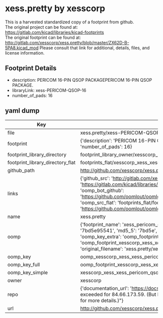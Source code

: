 # xess.pretty by xesscorp  
This is a harvested standardized copy of a footprint from github.  
The original project can be found at:  
https://gitlab.com/kicad/libraries/kicad-footprints  
The original footprint can be found at:
http://gitlab.com/xesscorp/xess.pretty/blob/master/ZX62D-B-5PA8.kicad_mod
Please consult that link for additional, details, files, and license information.  
## Footprint Details
* description: PERICOM 16-PIN QSOP PACKAGEPERICOM 16-PIN QSOP PACKAGE.  
* libraryLink: xess-PERICOM-QSOP-16  
* number_of_pads: 16  
## yaml dump  
| Key | Value |  
| --- | --- |  
| file | xess.pretty/xess-PERICOM-QSOP-16.kicad_mod |  
| footprint | {'description': 'PERICOM 16-PIN QSOP PACKAGEPERICOM 16-PIN QSOP PACKAGE.', 'libraryLink': 'xess-PERICOM-QSOP-16', 'number_of_pads': 16} |  
| footprint_library_directory | footprint_library_owner/xesscorp_xess.pretty |  
| footprint_library_directory_flat | footprints_flat/xesscorp_xess_xess_pericom_qsop_16/working |  
| github_path | http://github.com/xesscorp/xess.pretty/blob/master/xess-PERICOM-QSOP-16.kicad_mod |  
| links | {'github_src': 'http://gitlab.com/xesscorp/xess.pretty/blob/master/ZX62D-B-5PA8.kicad_mod', 'github_src_repo': 'https://gitlab.com/kicad/libraries/kicad-footprints', 'oomp_bot': 'footprints/xesscorp_xess_xess_pericom_qsop_16/working', 'oomp_bot_github': 'https://github.com/oomlout/oomlout_oomp_footprint_bot/tree/main/footprints/xesscorp_xess_xess_pericom_qsop_16/working', 'oomp_src_flat': 'footprints_flat/footprints_flat/xesscorp_xess_xess_pericom_qsop_16/working', 'oomp_src_flat_github': 'https://github.com/oomlout/oomlout_oomp_footprint_src/tree/main/footprints_flat/xesscorp_xess_xess_pericom_qsop_16/working'} |  
| name | xess.pretty |  
| oomp | {'footprint_name': 'xess_pericom_qsop_16', 'library_name': 'xess', 'md5': '7bd5e9554112f0dd6c63ccb81c8d6f1d', 'md5_10': '7bd5e95541', 'md5_5': '7bd5e', 'md5_6': '7bd5e9', 'oomp_key': 'oomp_xesscorp_xess_xess_pericom_qsop_16', 'oomp_key_extra': 'oomp_footprint_xesscorp_xess_xess_pericom_qsop_16', 'oomp_key_full': 'oomp_footprint_xesscorp_xess_xess_pericom_qsop_16_7bd5e9', 'oomp_key_simple': 'xesscorp_xess_xess_pericom_qsop_16', 'original_filename': 'xess.pretty/xess-PERICOM-QSOP-16.kicad_mod', 'owner_name': 'xesscorp'} |  
| oomp_key | oomp_xesscorp_xess_xess_pericom_qsop_16 |  
| oomp_key_full | oomp_footprint_xesscorp_xess_xess_pericom_qsop_16 |  
| oomp_key_simple | xesscorp_xess_xess_pericom_qsop_16 |  
| owner | xesscorp |  
| repo | {'documentation_url': 'https://docs.github.com/rest/overview/resources-in-the-rest-api#rate-limiting', 'message': "API rate limit exceeded for 84.66.173.59. (But here's the good news: Authenticated requests get a higher rate limit. Check out the documentation for more details.)"} |  
| url | http://github.com/xesscorp/xess.pretty |  

